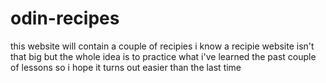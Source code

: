 # odin-recipes
this website will contain a couple of recipies 
i know a recipie website isn't that big but the whole idea is to practice what i've learned the past couple of lessons so i hope it turns out easier than the last time

